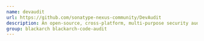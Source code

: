 ```yaml
---
name: devaudit
url: https://github.com/sonatype-nexus-community/DevAudit
description: An open-source, cross-platform, multi-purpose security auditing tool targeted at developers and teams.
group: blackarch blackarch-code-audit
---
```

